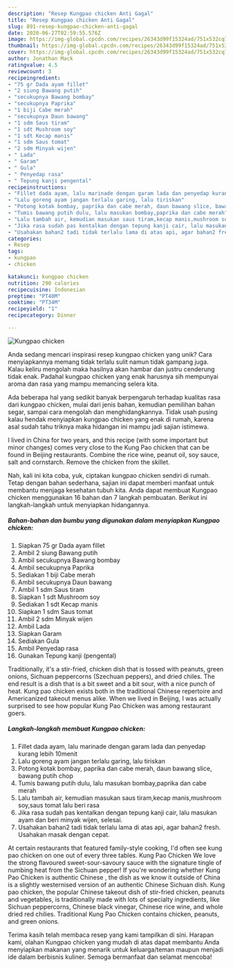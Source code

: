 ```yaml
---
description: "Resep Kungpao chicken Anti Gagal"
title: "Resep Kungpao chicken Anti Gagal"
slug: 891-resep-kungpao-chicken-anti-gagal
date: 2020-06-27T02:59:55.576Z
image: https://img-global.cpcdn.com/recipes/26343d99f15324ad/751x532cq70/kungpao-chicken-foto-resep-utama.jpg
thumbnail: https://img-global.cpcdn.com/recipes/26343d99f15324ad/751x532cq70/kungpao-chicken-foto-resep-utama.jpg
cover: https://img-global.cpcdn.com/recipes/26343d99f15324ad/751x532cq70/kungpao-chicken-foto-resep-utama.jpg
author: Jonathan Mack
ratingvalue: 4.5
reviewcount: 3
recipeingredient:
- "75 gr Dada ayam fillet"
- "2 siung Bawang putih"
- "secukupnya Bawang bombay"
- "secukupnya Paprika"
- "1 biji Cabe merah"
- "secukupnya Daun bawang"
- "1 sdm Saus tiram"
- "1 sdt Mushroom soy"
- "1 sdt Kecap manis"
- "1 sdm Saus tomat"
- "2 sdm Minyak wijen"
- " Lada"
- " Garam"
- " Gula"
- " Penyedap rasa"
- " Tepung kanji pengental"
recipeinstructions:
- "Fillet dada ayam, lalu marinade dengan garam lada dan penyedap kurang lebih 10menit"
- "Lalu goreng ayam jangan terlalu garing, lalu tiriskan"
- "Potong kotak bombay, paprika dan cabe merah, daun bawang slice, bawang putih chop"
- "Tumis bawang putih dulu, lalu masukan bombay,paprika dan cabe merah"
- "Lalu tambah air, kemudian masukan saus tiram,kecap manis,mushroom soy,saus tomat lalu beri rasa"
- "Jika rasa sudah pas kentalkan dengan tepung kanji cair, lalu masukan ayam dan beri minyak wijen, selesai."
- "Usahakan bahan2 tadi tidak terlalu lama di atas api, agar bahan2 fresh. Usahakan masak dengan cepat."
categories:
- Resep
tags:
- kungpao
- chicken

katakunci: kungpao chicken 
nutrition: 290 calories
recipecuisine: Indonesian
preptime: "PT40M"
cooktime: "PT34M"
recipeyield: "1"
recipecategory: Dinner

---
```



![Kungpao chicken](https://img-global.cpcdn.com/recipes/26343d99f15324ad/751x532cq70/kungpao-chicken-foto-resep-utama.jpg)

Anda sedang mencari inspirasi resep kungpao chicken yang unik? Cara menyiapkannya memang tidak terlalu sulit namun tidak gampang juga. Kalau keliru mengolah maka hasilnya akan hambar dan justru cenderung tidak enak. Padahal kungpao chicken yang enak harusnya sih mempunyai aroma dan rasa yang mampu memancing selera kita.

Ada beberapa hal yang sedikit banyak berpengaruh terhadap kualitas rasa dari kungpao chicken, mulai dari jenis bahan, kemudian pemilihan bahan segar, sampai cara mengolah dan menghidangkannya. Tidak usah pusing kalau hendak menyiapkan kungpao chicken yang enak di rumah, karena asal sudah tahu triknya maka hidangan ini mampu jadi sajian istimewa.

I lived in China for two years, and this recipe (with some important but minor changes) comes very close to the Kung Pao chicken that can be found in Beijing restaurants. Combine the rice wine, peanut oil, soy sauce, salt and cornstarch. Remove the chicken from the skillet.


Nah, kali ini kita coba, yuk, ciptakan kungpao chicken sendiri di rumah. Tetap dengan bahan sederhana, sajian ini dapat memberi manfaat untuk membantu menjaga kesehatan tubuh kita. Anda dapat membuat Kungpao chicken menggunakan 16 bahan dan 7 langkah pembuatan. Berikut ini langkah-langkah untuk menyiapkan hidangannya.

<!--inarticleads1-->

##### Bahan-bahan dan bumbu yang digunakan dalam menyiapkan Kungpao chicken:

1. Siapkan 75 gr Dada ayam fillet
1. Ambil 2 siung Bawang putih
1. Ambil secukupnya Bawang bombay
1. Ambil secukupnya Paprika
1. Sediakan 1 biji Cabe merah
1. Ambil secukupnya Daun bawang
1. Ambil 1 sdm Saus tiram
1. Siapkan 1 sdt Mushroom soy
1. Sediakan 1 sdt Kecap manis
1. Siapkan 1 sdm Saus tomat
1. Ambil 2 sdm Minyak wijen
1. Ambil  Lada
1. Siapkan  Garam
1. Sediakan  Gula
1. Ambil  Penyedap rasa
1. Gunakan  Tepung kanji (pengental)


Traditionally, it&#39;s a stir-fried, chicken dish that is tossed with peanuts, green onions, Sichuan peppercorns (Szechuan peppers), and dried chiles. The end result is a dish that is a bit sweet and a bit sour, with a nice punch of heat. Kung pao chicken exists both in the traditional Chinese repertoire and Americanized takeout menus alike. When we lived in Beijing, I was actually surprised to see how popular Kung Pao Chicken was among restaurant goers. 

<!--inarticleads2-->

##### Langkah-langkah membuat Kungpao chicken:

1. Fillet dada ayam, lalu marinade dengan garam lada dan penyedap kurang lebih 10menit
1. Lalu goreng ayam jangan terlalu garing, lalu tiriskan
1. Potong kotak bombay, paprika dan cabe merah, daun bawang slice, bawang putih chop
1. Tumis bawang putih dulu, lalu masukan bombay,paprika dan cabe merah
1. Lalu tambah air, kemudian masukan saus tiram,kecap manis,mushroom soy,saus tomat lalu beri rasa
1. Jika rasa sudah pas kentalkan dengan tepung kanji cair, lalu masukan ayam dan beri minyak wijen, selesai.
1. Usahakan bahan2 tadi tidak terlalu lama di atas api, agar bahan2 fresh. Usahakan masak dengan cepat.


At certain restaurants that featured family-style cooking, I&#39;d often see kung pao chicken on one out of every three tables. Kung Pao Chicken We love the strong flavoured sweet-sour-savoury sauce with the signature tingle of numbing heat from the Sichuan pepper! If you&#39;re wondering whether Kung Pao Chicken is authentic Chinese , the dish as we know it outside of China is a slightly westernised version of an authentic Chinese Sichuan dish. Kung pao chicken, the popular Chinese takeout dish of stir-fried chicken, peanuts and vegetables, is traditionally made with lots of specialty ingredients, like Sichuan peppercorns, Chinese black vinegar, Chinese rice wine, and whole dried red chilies. Traditional Kung Pao Chicken contains chicken, peanuts, and green onions. 

Terima kasih telah membaca resep yang kami tampilkan di sini. Harapan kami, olahan Kungpao chicken yang mudah di atas dapat membantu Anda menyiapkan makanan yang menarik untuk keluarga/teman maupun menjadi ide dalam berbisnis kuliner. Semoga bermanfaat dan selamat mencoba!

